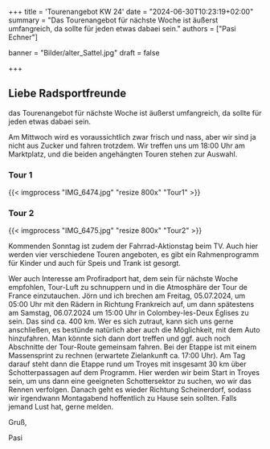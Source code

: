+++
title = 'Tourenangebot KW 24'
date = "2024-06-30T10:23:19+02:00"
summary = "Das Tourenangebot für nächste Woche ist äußerst umfangreich, da sollte für jeden etwas dabaei sein."
authors = ["Pasi Echner"]

banner = "Bilder/alter_Sattel.jpg"
draft = false

+++
## Liebe Radsportfreunde

das Tourenangebot für nächste Woche ist äußerst umfangreich, da sollte für jeden etwas dabaei sein.

Am Mittwoch wird es voraussichtlich zwar frisch und nass, aber wir sind ja nicht aus Zucker und fahren trotzdem. Wir treffen uns um 18:00 Uhr am Marktplatz, und die beiden angehängten Touren stehen zur Auswahl.

### Tour 1

{{< imgprocess "IMG_6474.jpg" "resize 800x" "Tour1" >}}

### Tour 2

{{< imgprocess "IMG_6475.jpg" "resize 800x" "Tour2" >}}

Kommenden Sonntag ist zudem der Fahrrad-Aktionstag beim TV. Auch hier werden vier verschiedene Touren angeboten, es gibt ein Rahmenprogramm für Kinder und auch für Speis und Trank ist gesorgt.

Wer auch Interesse am Profiradport hat, dem sein für nächste Woche empfohlen, Tour-Luft zu schnuppern und in die Atmosphäre der Tour de France einzutauchen. Jörn und ich brechen am Freitag, 05.07.2024, um 05:00 Uhr mit den Rädern in Richtung Frankreich auf, um dann spätestens am Samstag, 06.07.2024 um 15:00 Uhr in Colombey-les-Deux Églises zu sein. Das sind ca. 400 km. Wer es sich zutraut, kann sich uns gerne anschließen, es bestünde natürlich aber auch die Möglichkeit, mit dem Auto hinzufahren. Man könnte sich dann dort treffen und ggf. auch noch Abschnitte der Tour-Route gemeinsam fahren. Bei der Etappe ist mit einem Massensprint zu rechnen (erwartete Zielankunft ca. 17:00 Uhr). Am Tag darauf steht dann die Etappe rund um Troyes mit insgesamt 30 km über Schotterpassagen auf dem Programm. Hier werden wir beim Start in Troyes sein, um uns dann eine geeigneten Schottersektor zu suchen, wo wir das Rennen verfolgen. Danach geht es wieder Richtung Scheinerdorf, sodass wir irgendwann Montagabend hoffentlich zu Hause sein sollten. Falls jemand Lust hat, gerne melden.

Gruß,

Pasi
